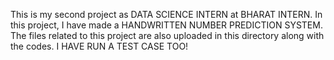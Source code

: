 This is my second project as DATA SCIENCE INTERN at BHARAT INTERN.
In this project, I have made a HANDWRITTEN NUMBER PREDICTION SYSTEM. 
The files related to this project are also uploaded in this directory along with the codes.
I HAVE RUN A TEST CASE TOO!
